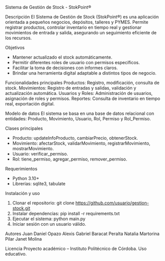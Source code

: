 Sistema de Gestión de Stock - StokPoint®

Descripción
El Sistema de Gestión de Stock (StokPoint®) es una aplicación orientada a pequeños negocios,
depósitos, talleres y PYMES. Permite registrar productos, controlar inventario en tiempo real y
gestionar movimientos de entrada y salida, asegurando un seguimiento eficiente de los recursos.

Objetivos
- Mantener actualizado el stock automáticamente.
- Permitir diferentes roles de usuario con permisos específicos.
- Facilitar la toma de decisiones con informes claros.
- Brindar una herramienta digital adaptable a distintos tipos de negocio.

Funcionalidades principales
Productos: Registro, modificación, consulta de stock.
Movimientos: Registro de entradas y salidas, validación y actualización automática.
Usuarios y Roles: Administración de usuarios, asignación de roles y permisos.
Reportes: Consulta de inventario en tiempo real, exportación digital.

Modelo de datos
El sistema se basa en una base de datos relacional con entidades: Producto, Movimiento, Usuario,
Rol, Permiso y Rol_Permiso.

Clases principales
- Producto: updateInfoProducto, cambiarPrecio, obtenerStock.
- Movimiento: afectarStock, validarMovimiento, registrarMovimiento, mostrarMovimiento.
- Usuario: verificar_permiso.
- Rol: tiene_permiso, agregar_permiso, remover_permiso.

Requerimientos
- Python 3.10+
- Librerías: sqlite3, tabulate

Instalación y uso
1. Clonar el repositorio:
git clone https://github.com/usuario/gestion-stock.git
2. Instalar dependencias:
pip install -r requirements.txt
3. Ejecutar el sistema:
python main.py
4. Iniciar sesión con un usuario válido.

Autores
Juan Daniel Opazo
Alexis Gabriel Baracat Peralta
Natalia Martorina
Pilar Janet Molina

Licencia
Proyecto académico – Instituto Politécnico de Córdoba. Uso educativo.
